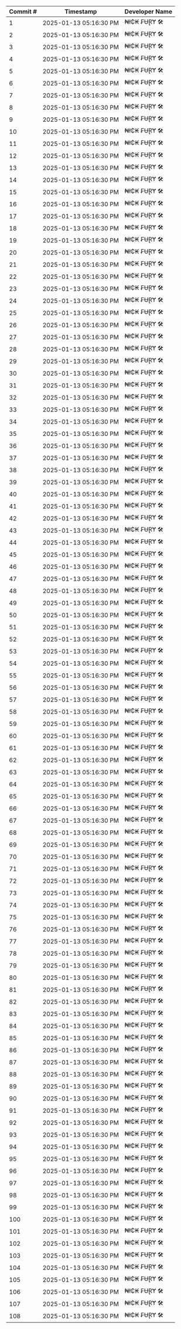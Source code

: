 | Commit # | Timestamp           | Developer Name       |
|----------|---------------------|----------------------|
| 1        | 2025-01-13 05:16:30 PM | ₦ł₵₭ ₣ɄⱤɎ 🛠️        |
| 2        | 2025-01-13 05:16:30 PM | ₦ł₵₭ ₣ɄⱤɎ 🛠️        |
| 3        | 2025-01-13 05:16:30 PM | ₦ł₵₭ ₣ɄⱤɎ 🛠️        |
| 4        | 2025-01-13 05:16:30 PM | ₦ł₵₭ ₣ɄⱤɎ 🛠️        |
| 5        | 2025-01-13 05:16:30 PM | ₦ł₵₭ ₣ɄⱤɎ 🛠️        |
| 6        | 2025-01-13 05:16:30 PM | ₦ł₵₭ ₣ɄⱤɎ 🛠️        |
| 7        | 2025-01-13 05:16:30 PM | ₦ł₵₭ ₣ɄⱤɎ 🛠️        |
| 8        | 2025-01-13 05:16:30 PM | ₦ł₵₭ ₣ɄⱤɎ 🛠️        |
| 9        | 2025-01-13 05:16:30 PM | ₦ł₵₭ ₣ɄⱤɎ 🛠️        |
| 10       | 2025-01-13 05:16:30 PM | ₦ł₵₭ ₣ɄⱤɎ 🛠️        |
| 11       | 2025-01-13 05:16:30 PM | ₦ł₵₭ ₣ɄⱤɎ 🛠️        |
| 12       | 2025-01-13 05:16:30 PM | ₦ł₵₭ ₣ɄⱤɎ 🛠️        |
| 13       | 2025-01-13 05:16:30 PM | ₦ł₵₭ ₣ɄⱤɎ 🛠️        |
| 14       | 2025-01-13 05:16:30 PM | ₦ł₵₭ ₣ɄⱤɎ 🛠️        |
| 15       | 2025-01-13 05:16:30 PM | ₦ł₵₭ ₣ɄⱤɎ 🛠️        |
| 16       | 2025-01-13 05:16:30 PM | ₦ł₵₭ ₣ɄⱤɎ 🛠️        |
| 17       | 2025-01-13 05:16:30 PM | ₦ł₵₭ ₣ɄⱤɎ 🛠️        |
| 18       | 2025-01-13 05:16:30 PM | ₦ł₵₭ ₣ɄⱤɎ 🛠️        |
| 19       | 2025-01-13 05:16:30 PM | ₦ł₵₭ ₣ɄⱤɎ 🛠️        |
| 20       | 2025-01-13 05:16:30 PM | ₦ł₵₭ ₣ɄⱤɎ 🛠️        |
| 21       | 2025-01-13 05:16:30 PM | ₦ł₵₭ ₣ɄⱤɎ 🛠️        |
| 22       | 2025-01-13 05:16:30 PM | ₦ł₵₭ ₣ɄⱤɎ 🛠️        |
| 23       | 2025-01-13 05:16:30 PM | ₦ł₵₭ ₣ɄⱤɎ 🛠️        |
| 24       | 2025-01-13 05:16:30 PM | ₦ł₵₭ ₣ɄⱤɎ 🛠️        |
| 25       | 2025-01-13 05:16:30 PM | ₦ł₵₭ ₣ɄⱤɎ 🛠️        |
| 26       | 2025-01-13 05:16:30 PM | ₦ł₵₭ ₣ɄⱤɎ 🛠️        |
| 27       | 2025-01-13 05:16:30 PM | ₦ł₵₭ ₣ɄⱤɎ 🛠️        |
| 28       | 2025-01-13 05:16:30 PM | ₦ł₵₭ ₣ɄⱤɎ 🛠️        |
| 29       | 2025-01-13 05:16:30 PM | ₦ł₵₭ ₣ɄⱤɎ 🛠️        |
| 30       | 2025-01-13 05:16:30 PM | ₦ł₵₭ ₣ɄⱤɎ 🛠️        |
| 31       | 2025-01-13 05:16:30 PM | ₦ł₵₭ ₣ɄⱤɎ 🛠️        |
| 32       | 2025-01-13 05:16:30 PM | ₦ł₵₭ ₣ɄⱤɎ 🛠️        |
| 33       | 2025-01-13 05:16:30 PM | ₦ł₵₭ ₣ɄⱤɎ 🛠️        |
| 34       | 2025-01-13 05:16:30 PM | ₦ł₵₭ ₣ɄⱤɎ 🛠️        |
| 35       | 2025-01-13 05:16:30 PM | ₦ł₵₭ ₣ɄⱤɎ 🛠️        |
| 36       | 2025-01-13 05:16:30 PM | ₦ł₵₭ ₣ɄⱤɎ 🛠️        |
| 37       | 2025-01-13 05:16:30 PM | ₦ł₵₭ ₣ɄⱤɎ 🛠️        |
| 38       | 2025-01-13 05:16:30 PM | ₦ł₵₭ ₣ɄⱤɎ 🛠️        |
| 39       | 2025-01-13 05:16:30 PM | ₦ł₵₭ ₣ɄⱤɎ 🛠️        |
| 40       | 2025-01-13 05:16:30 PM | ₦ł₵₭ ₣ɄⱤɎ 🛠️        |
| 41       | 2025-01-13 05:16:30 PM | ₦ł₵₭ ₣ɄⱤɎ 🛠️        |
| 42       | 2025-01-13 05:16:30 PM | ₦ł₵₭ ₣ɄⱤɎ 🛠️        |
| 43       | 2025-01-13 05:16:30 PM | ₦ł₵₭ ₣ɄⱤɎ 🛠️        |
| 44       | 2025-01-13 05:16:30 PM | ₦ł₵₭ ₣ɄⱤɎ 🛠️        |
| 45       | 2025-01-13 05:16:30 PM | ₦ł₵₭ ₣ɄⱤɎ 🛠️        |
| 46       | 2025-01-13 05:16:30 PM | ₦ł₵₭ ₣ɄⱤɎ 🛠️        |
| 47       | 2025-01-13 05:16:30 PM | ₦ł₵₭ ₣ɄⱤɎ 🛠️        |
| 48       | 2025-01-13 05:16:30 PM | ₦ł₵₭ ₣ɄⱤɎ 🛠️        |
| 49       | 2025-01-13 05:16:30 PM | ₦ł₵₭ ₣ɄⱤɎ 🛠️        |
| 50       | 2025-01-13 05:16:30 PM | ₦ł₵₭ ₣ɄⱤɎ 🛠️        |
| 51       | 2025-01-13 05:16:30 PM | ₦ł₵₭ ₣ɄⱤɎ 🛠️        |
| 52       | 2025-01-13 05:16:30 PM | ₦ł₵₭ ₣ɄⱤɎ 🛠️        |
| 53       | 2025-01-13 05:16:30 PM | ₦ł₵₭ ₣ɄⱤɎ 🛠️        |
| 54       | 2025-01-13 05:16:30 PM | ₦ł₵₭ ₣ɄⱤɎ 🛠️        |
| 55       | 2025-01-13 05:16:30 PM | ₦ł₵₭ ₣ɄⱤɎ 🛠️        |
| 56       | 2025-01-13 05:16:30 PM | ₦ł₵₭ ₣ɄⱤɎ 🛠️        |
| 57       | 2025-01-13 05:16:30 PM | ₦ł₵₭ ₣ɄⱤɎ 🛠️        |
| 58       | 2025-01-13 05:16:30 PM | ₦ł₵₭ ₣ɄⱤɎ 🛠️        |
| 59       | 2025-01-13 05:16:30 PM | ₦ł₵₭ ₣ɄⱤɎ 🛠️        |
| 60       | 2025-01-13 05:16:30 PM | ₦ł₵₭ ₣ɄⱤɎ 🛠️        |
| 61       | 2025-01-13 05:16:30 PM | ₦ł₵₭ ₣ɄⱤɎ 🛠️        |
| 62       | 2025-01-13 05:16:30 PM | ₦ł₵₭ ₣ɄⱤɎ 🛠️        |
| 63       | 2025-01-13 05:16:30 PM | ₦ł₵₭ ₣ɄⱤɎ 🛠️        |
| 64       | 2025-01-13 05:16:30 PM | ₦ł₵₭ ₣ɄⱤɎ 🛠️        |
| 65       | 2025-01-13 05:16:30 PM | ₦ł₵₭ ₣ɄⱤɎ 🛠️        |
| 66       | 2025-01-13 05:16:30 PM | ₦ł₵₭ ₣ɄⱤɎ 🛠️        |
| 67       | 2025-01-13 05:16:30 PM | ₦ł₵₭ ₣ɄⱤɎ 🛠️        |
| 68       | 2025-01-13 05:16:30 PM | ₦ł₵₭ ₣ɄⱤɎ 🛠️        |
| 69       | 2025-01-13 05:16:30 PM | ₦ł₵₭ ₣ɄⱤɎ 🛠️        |
| 70       | 2025-01-13 05:16:30 PM | ₦ł₵₭ ₣ɄⱤɎ 🛠️        |
| 71       | 2025-01-13 05:16:30 PM | ₦ł₵₭ ₣ɄⱤɎ 🛠️        |
| 72       | 2025-01-13 05:16:30 PM | ₦ł₵₭ ₣ɄⱤɎ 🛠️        |
| 73       | 2025-01-13 05:16:30 PM | ₦ł₵₭ ₣ɄⱤɎ 🛠️        |
| 74       | 2025-01-13 05:16:30 PM | ₦ł₵₭ ₣ɄⱤɎ 🛠️        |
| 75       | 2025-01-13 05:16:30 PM | ₦ł₵₭ ₣ɄⱤɎ 🛠️        |
| 76       | 2025-01-13 05:16:30 PM | ₦ł₵₭ ₣ɄⱤɎ 🛠️        |
| 77       | 2025-01-13 05:16:30 PM | ₦ł₵₭ ₣ɄⱤɎ 🛠️        |
| 78       | 2025-01-13 05:16:30 PM | ₦ł₵₭ ₣ɄⱤɎ 🛠️        |
| 79       | 2025-01-13 05:16:30 PM | ₦ł₵₭ ₣ɄⱤɎ 🛠️        |
| 80       | 2025-01-13 05:16:30 PM | ₦ł₵₭ ₣ɄⱤɎ 🛠️        |
| 81       | 2025-01-13 05:16:30 PM | ₦ł₵₭ ₣ɄⱤɎ 🛠️        |
| 82       | 2025-01-13 05:16:30 PM | ₦ł₵₭ ₣ɄⱤɎ 🛠️        |
| 83       | 2025-01-13 05:16:30 PM | ₦ł₵₭ ₣ɄⱤɎ 🛠️        |
| 84       | 2025-01-13 05:16:30 PM | ₦ł₵₭ ₣ɄⱤɎ 🛠️        |
| 85       | 2025-01-13 05:16:30 PM | ₦ł₵₭ ₣ɄⱤɎ 🛠️        |
| 86       | 2025-01-13 05:16:30 PM | ₦ł₵₭ ₣ɄⱤɎ 🛠️        |
| 87       | 2025-01-13 05:16:30 PM | ₦ł₵₭ ₣ɄⱤɎ 🛠️        |
| 88       | 2025-01-13 05:16:30 PM | ₦ł₵₭ ₣ɄⱤɎ 🛠️        |
| 89       | 2025-01-13 05:16:30 PM | ₦ł₵₭ ₣ɄⱤɎ 🛠️        |
| 90       | 2025-01-13 05:16:30 PM | ₦ł₵₭ ₣ɄⱤɎ 🛠️        |
| 91       | 2025-01-13 05:16:30 PM | ₦ł₵₭ ₣ɄⱤɎ 🛠️        |
| 92       | 2025-01-13 05:16:30 PM | ₦ł₵₭ ₣ɄⱤɎ 🛠️        |
| 93       | 2025-01-13 05:16:30 PM | ₦ł₵₭ ₣ɄⱤɎ 🛠️        |
| 94       | 2025-01-13 05:16:30 PM | ₦ł₵₭ ₣ɄⱤɎ 🛠️        |
| 95       | 2025-01-13 05:16:30 PM | ₦ł₵₭ ₣ɄⱤɎ 🛠️        |
| 96       | 2025-01-13 05:16:30 PM | ₦ł₵₭ ₣ɄⱤɎ 🛠️        |
| 97       | 2025-01-13 05:16:30 PM | ₦ł₵₭ ₣ɄⱤɎ 🛠️        |
| 98       | 2025-01-13 05:16:30 PM | ₦ł₵₭ ₣ɄⱤɎ 🛠️        |
| 99       | 2025-01-13 05:16:30 PM | ₦ł₵₭ ₣ɄⱤɎ 🛠️        |
| 100      | 2025-01-13 05:16:30 PM | ₦ł₵₭ ₣ɄⱤɎ 🛠️        |
| 101      | 2025-01-13 05:16:30 PM | ₦ł₵₭ ₣ɄⱤɎ 🛠️        |
| 102      | 2025-01-13 05:16:30 PM | ₦ł₵₭ ₣ɄⱤɎ 🛠️        |
| 103      | 2025-01-13 05:16:30 PM | ₦ł₵₭ ₣ɄⱤɎ 🛠️        |
| 104      | 2025-01-13 05:16:30 PM | ₦ł₵₭ ₣ɄⱤɎ 🛠️        |
| 105      | 2025-01-13 05:16:30 PM | ₦ł₵₭ ₣ɄⱤɎ 🛠️        |
| 106      | 2025-01-13 05:16:30 PM | ₦ł₵₭ ₣ɄⱤɎ 🛠️        |
| 107      | 2025-01-13 05:16:30 PM | ₦ł₵₭ ₣ɄⱤɎ 🛠️        |
| 108      | 2025-01-13 05:16:30 PM | ₦ł₵₭ ₣ɄⱤɎ 🛠️        |
